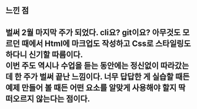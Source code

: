 <!-- 여기에 회고 내용을 작성해주세요 -->

## 느낀 점

벌써 2월 마지막 주가 되었다. cli요? git이요? 아무것도 모르던 때에서 Html에 마크업도 작성하고 Css로 스타일링도 하다니 신기할 따름이다. <br/>
이번 주도 역시나 수업을 듣는 동안에는 정신없이 따라갔는데 한 주가 벌써 끝난 느낌이다. 너무 답답한 게 실습할 때든 예제 만들어 볼 때든 어떤 요소를 알맞게 사용해야 할지 딱 떠오르지 않는다는 점이다.
--------